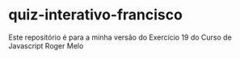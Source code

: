 # quiz-interativo-francisco

Este repositório é para a minha versão do Exercício 19 do Curso de Javascript Roger Melo